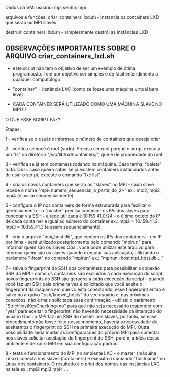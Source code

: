 Dados da VM:
  usuário: mpi
  senha: mpi
  
arquivos e funções:
  criar_containers_lxd.sh
    - instancia os containers LXD que serão os MPI slaves
    
  destruir_containers_lxd.sh
    - simplesmente destrói as instâncias LXD    

## OBSERVAÇÕES IMPORTANTES SOBRE O ARQUIVO criar_containers_lxd.sh

 - este script não tem o objetivo de ser um exemplo de ótima programação. Tem por objetivo
   ser simples e de fácil entendimento a qualquer computólogo

 - "container" = instância LXC (como se fosse uma máquina virtual bem leve)

 - CADA CONTAINER SERÁ UTILIZADO COMO UMA MÁQUINA SLAVE NO MPI !!!

 O QUE ESSE SCRIPT FAZ?

 Etapas:

 1 - verifica se o usuário informou o número de containers que deseja criar
 
 2 - verifica se você é root (sudo). Precisa ser root porque o script executa um "ls" no
     diretório "/var/lib/lxd/containers/", que é de propriedade do root

 3 - verifica se já tem containers rodando na máquina. Caso tenha, "deleta" tudo.
     Obs.: caso queira saber se já existem containers instanciados antes de usar o script,
           execute o comando "lxc list"

 4 - cria os novos containers que serão os "slaves" no MPI
     - cada slave recebe o nome "mpi<número_sequencial_a_partir_do_2>"
       ex.: mpi2, mpi3, mpi4 (e assim sequencialmente)

 5 - configura o IP nos containers de forma estruturada para facilitar o gerenciamento
     - o "master" precisa conhecer os IPs dos slaves para conectar via SSH
     - a rede utilizada é 10.159.41.0/24
     - o último octeto do IP de cada container é igual ao número do container
       ex.: mpi2 = 10.159.41.2, mpi3 = 10.159.41.3 (e assim sequencialmente)

 6 - cria o arquivo "mpi_host.db", que contém os IPs dos containers
     - um IP por linha
     - será utilizado posteriormente pelo comando "mpirun" para informar quem são os slaves
       Obs.: você pode utilizar este arquivo para informar quem são os slaves quando executar
             sua aplicação, utilizando o parâmetro "-host" no comando "mpirun"
             ex.: "mpirun -host mpi_host.db ..."
     
 7 - salva o fingerprint do SSH dos contaniners para possibilitar a conexão SSH do MPI
     - como os containers são excluídos a cada execução do script, novos fingerprints do SSH
       são gerados a cada execução do script
     - quando você faz um SSH pela primeira vez é solicitado que você aceite o fingerprint
       da máquina em que vc está conectando, esse fingerprint então é salvo no arquivo 
       ".ssh/known_hosts" do seu usuário e, nas próximas conexões, não é mais solicitada essa
       confirmação
     - utilizei o parâmetro "StrictHostKeyChecking=no" para que não seja necessário responder
       com "yes" para aceitar o fingerprint, não havendo necessidade de interação do usuário
       Obs.: o MPI faz um SSH do master nos slaves, portanto, se esse procedimento não fosse
             feito nesse momento, haveria a necessidade de aceitarmos o fingerprint do SSH
             na primeira execução do MPI.
             Outra possibilidade seria mudar as configurações do próprio MPI para conectar nos
             slaves solicitar aceitação do fingerprint do SSH, porém, a ideia desse ambiente é
             deixar o MPI em sua configuração padrão.

 8 - testa o funcionamento do MPI no ambiente LXC
     - o master (máquina Linux) conecta nos slaves (containers) e executa o comando "hostname"
       no Linux dos containers. O resultado é o print dos nomes das instâncias LXC na tela
       ex.: mpi2
            mpi3
            mpi4 ...
